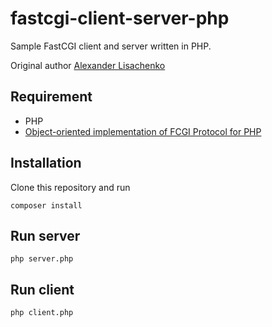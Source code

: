 # fastcgi-client-server-php

Sample FastCGI client and server written in PHP.

Original author [Alexander Lisachenko](https://github.com/lisachenko)

## Requirement

-   PHP
-   [Object-oriented implementation of FCGI Protocol for PHP](https://github.com/lisachenko/protocol-fcgi)

## Installation

Clone this repository and run

    composer install

## Run server

    php server.php

## Run client

    php client.php    
